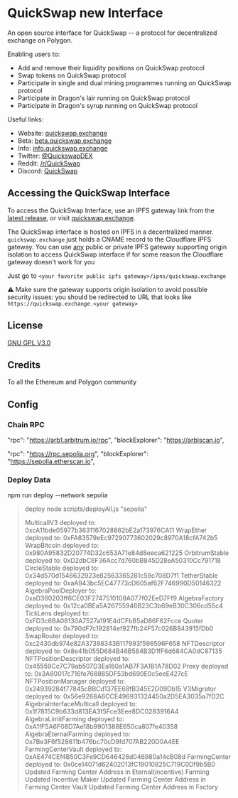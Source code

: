# QuickSwap new Interface

An open source interface for QuickSwap -- a protocol for decentralized exchange on Polygon.

Enabling users to:

- Add and remove their liquidity positions on QuickSwap protocol
- Swap tokens on QuickSwap protocol
- Participate in single and dual mining programmes running on QuickSwap protocol
- Participate in Dragon's lair running on QuickSwap protocol
- Participate in Dragon's syrup running on QuickSwap protocol

Useful links:

- Website: [quickswap.exchange](https://quickswap.exchange/)
- Beta: [beta.quickswap.exchange](https://beta.quickswap.exchange/)
- Info: [info.quickswap.exchange](https://info.quickswap.exchange)
- Twitter: [@QuickswapDEX](https://twitter.com/QuickswapDEX)
- Reddit: [/r/QuickSwap](https://www.reddit.com/r/QuickSwap)
- Discord: [QuickSwap](https://discord.gg/KTgdBTnU)

## Accessing the QuickSwap Interface

To access the QuickSwap Interface, use an IPFS gateway link from the
[latest release](https://github.com/QuickSwap/interface-v2/releases/latest),
or visit [quickswap.exchange](https://quickswap.exchange).

The QuickSwap interface is hosted on IPFS in a decentralized manner. `quickswap.exchange` just holds a CNAME record to the Cloudflare IPFS gateway. You can use [any](https://ipfs.github.io/public-gateway-checker/) public or private IPFS gateway supporting origin isolation to access QuickSwap interface if for some reason the Cloudflare gateway doesn't work for you

Just go to `<your favorite public ipfs gateway>/ipns/quickswap.exchange`

⚠️ Make sure the gateway supports origin isolation to avoid possible security issues: you should be redirected to URL that looks like `https://quickswap.exchange.<your gateway>`

## License

[GNU GPL V3.0](./LICENSE)

## Credits

To all the Ethereum and Polygon community

## Config

### Chain RPC

"rpc": "https://arb1.arbitrum.io/rpc",
"blockExplorer": "https://arbiscan.io",

"rpc": "https://rpc.sepolia.org",
"blockExplorer": "https://sepolia.etherscan.io",

### Deploy Data

npm run deploy --network sepolia

> deploy
> node scripts/deployAll.js "sepolia"
>
> MulticallV3 deployed to: 0xcA11bde05977b3631167028862bE2a173976CA11
> WrapEther deployed to: 0xFA83579eEc97290773602029c8970A18cfA742b5
> WrapBitcoin deployed to: 0x980A95832D20774D32c653A71e84d8eeca621225
> OrbitrumStable deployed to: 0xD2dbC6F36Acc7d760bB845D28eA50310Cc791718
> CircleStable deployed to: 0x34d570d1546632923e82563365281c59c708D7f1
> TetherStable deployed to: 0xaA943bc5EC47773cD605af62F746990D50146322
> AlgebraPoolDeployer to: 0xaD360203ff6CE03F2747510108A077f02EeD7Ff9
> AlgebraFactory deployed to: 0x12ca0BEa5A26755946B23C3b69eB30C306cd55c4
> TickLens deployed to: 0xFD3c6BA08130A7527a191E4dCFbB5aD86F62Fcce
> Quoter deployed to: 0x790dF7c192814ef927fb24F57c026B843915fDb0
> SwapRouter deployed to: 0xc2430db974e82A37398343B117993f596596F658
> NFTDescriptor deployed to: 0x8e41b055D684B46B584B3D1fF6d684CA0dC87135
> NFTPositionDescriptor deployed to: 0x45559Cc7C79ab507D3Ea160a1AB7F3A1B1A78D02
> Proxy deployed to: 0x3A80017c716fe768885DF53bd690E0c5eeE427cE
> NFTPositionManager deployed to: 0x24939284f77845cBBCd137EE68fB345E2D09Db15
> V3Migrator deployed to: 0x56e9268A6CCE496931324450a2D5EA3035a7fD2C
> AlgebraInterfaceMulticall deployed to: 0x1f7815C9b633d813EA3f5Fce3Eee8DC0283916A4
> AlgebraLimitFarming deployed to: 0xA1fF5A6F08D7Ae18b9901388E650ca807fe40358
> AlgebraEternalFarming deployed to: 0x7Be3F6f528611b476bc70cD9fd707AB220D0A4EE
> FarmingCenterVault deployed to: 0xAE474CEf4B50C3Fe9CD646428d046980a14cB08d
> FarmingCenter deployed to: 0x0ce14071d62402013fC19010825C719C0Df9b5B0
> Updated Farming Center Address in Eternal(incentive) Farming
> Updated Incentive Maker
> Updated Farming Center Address in Farming Center Vault
> Updated Farming Center Address in Factory
